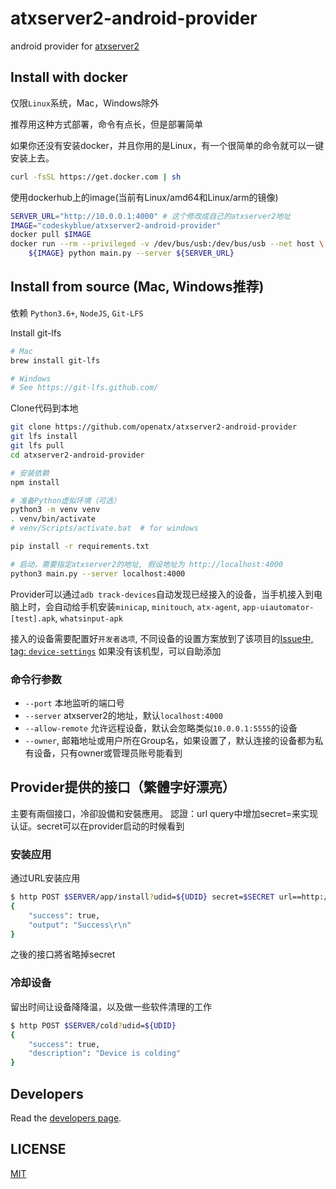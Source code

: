 # atxserver2-android-provider
android provider  for [atxserver2](https://github.com/openatx/atxserver2)

## Install with docker
仅限`Linux`系统，Mac，Windows除外

推荐用这种方式部署，命令有点长，但是部署简单

如果你还没有安装docker，并且你用的是Linux，有一个很简单的命令就可以一键安装上去。

```bash
curl -fsSL https://get.docker.com | sh
```

使用dockerhub上的image(当前有Linux/amd64和Linux/arm的镜像)

```bash
SERVER_URL="http://10.0.0.1:4000" # 这个修改成自己的atxserver2地址
IMAGE="codeskyblue/atxserver2-android-provider"
docker pull $IMAGE
docker run --rm --privileged -v /dev/bus/usb:/dev/bus/usb --net host \
    ${IMAGE} python main.py --server ${SERVER_URL}
```

## Install from source (Mac, Windows推荐)
依赖 `Python3.6+`, `NodeJS`, `Git-LFS`

Install git-lfs

```bash
# Mac
brew install git-lfs

# Windows
# See https://git-lfs.github.com/
```

Clone代码到本地

```bash
git clone https://github.com/openatx/atxserver2-android-provider
git lfs install
git lfs pull
cd atxserver2-android-provider

# 安装依赖
npm install

# 准备Python虚拟环境（可选）
python3 -m venv venv
. venv/bin/activate
# venv/Scripts/activate.bat  # for windows

pip install -r requirements.txt

# 启动，需要指定atxserver2的地址, 假设地址为 http://localhost:4000
python3 main.py --server localhost:4000
```

Provider可以通过`adb track-devices`自动发现已经接入的设备，当手机接入到电脑上时，会自动给手机安装`minicap`, `minitouch`, `atx-agent`, `app-uiautomator-[test].apk`, `whatsinput-apk`

接入的设备需要配置好`开发者选项`, 不同设备的设置方案放到了该项目的[Issue中, tag: `device-settings`](https://github.com/openatx/atxserver2-android-provider/issues?q=is%3Aissue+is%3Aopen+label%3Adevice-settings) 如果没有该机型，可以自助添加

### 命令行参数

- `--port` 本地监听的端口号
- `--server` atxserver2的地址，默认`localhost:4000`
- `--allow-remote` 允许远程设备，默认会忽略类似`10.0.0.1:5555`的设备
- `--owner`, 邮箱地址或用户所在Group名，如果设置了，默认连接的设备都为私有设备，只有owner或管理员账号能看到

## Provider提供的接口（繁體字好漂亮）
主要有兩個接口，冷卻設備和安裝應用。
認證：url query中增加secret=来实现认证。secret可以在provider启动的时候看到

### 安装应用
通过URL安装应用

```bash
$ http POST $SERVER/app/install?udid=${UDID} secret=$SECRET url==http://example.com/demo.apk
{
    "success": true,
    "output": "Success\r\n"
}
```

之後的接口將省略掉secret

### 冷却设备
留出时间让设备降降温，以及做一些软件清理的工作

```bash
$ http POST $SERVER/cold?udid=${UDID}
{
    "success": true,
    "description": "Device is colding"
}
```

## Developers
Read the [developers page](DEVELOP.md).

## LICENSE
[MIT](LICENSE)
